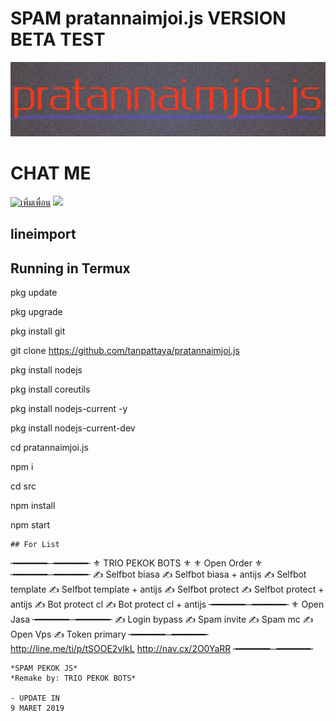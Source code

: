 # SPAM pratannaimjoi.js VERSION BETA TEST
[![TrioPekokBots](/IMG_20190912_020132.jpg)]( )

# CHAT ME
<a href="http://nav.cx/2O0YaRR"><img src=
"https://scdn.line-apps.com/n/line_add_friends/btn/th.png" alt="เพิ่มเพื่อน" height="36" border="0"></a>
<img src="https://qr-official.line.me/sid/M/559mlhga.png">
##   lineimport
<div class="line-it-button" data-lang="th" data-type="share-b" data-ver="3" 
data-url="https://api.line.me/v2/bot/message/reply" data-color="default" 
data-size="small" data-count="true" style="display: none;"></div>
 <script src="https://d.line-scdn.net/r/web/social-plugin/js/thirdparty/loader.min.js" 
async="async" defer="defer"></script>
<div class="line-it-button" data-lang="th" data-type="friend" data-lineid="@ 559mlhga" 
data-count="true" data-home="true" style="display: none;"></div>
 <script src="https://d.line-scdn.net/r/web/social-plugin/js/thirdparty/loader.min.js" 
async="async" defer="defer"></script>
<div class="line-it-button" data-lang="th" data-type="like" 
data-url="https://api.line.me/v2/bot/message/reply" 
data-share="true" style="display: none;"></div>
 <script src="https://d.line-scdn.net/r/web/social-plugin/js/thirdparty/loader.min.js" 
async="async" defer="defer"></script>

## Running in Termux

 pkg update

 pkg upgrade

 pkg install git

 git clone https://github.com/tanpattaya/pratannaimjoi.js

 pkg install nodejs

 pkg install coreutils

 pkg install nodejs-current -y

 pkg install nodejs-current-dev

 cd pratannaimjoi.js

 npm i

 cd src

 npm install

 npm start

```
## For List
```
╼━━━━━━─━━━━━━╾
⚜ TRIO PEKOK BOTS ⚜
⚜ Open Order ⚜
╼━━━━━━─━━━━━━╾
✍ Selfbot biasa
✍ Selfbot biasa + antijs
✍ Selfbot template
✍ Selfbot template + antijs
✍ Selfbot protect
✍ Selfbot protect + antijs
✍ Bot protect cl
✍ Bot protect cl + antijs
╼━━━━━━─━━━━━━╾
⚜ Open Jasa
╼━━━━━━─━━━━━━╾
✍ Login bypass
✍ Spam invite
✍ Spam mc
✍ Open Vps 
✍ Token primary 
╼━━━━━━─━━━━━━╾
http://line.me/ti/p/tSOOE2vIkL
http://nav.cx/2O0YaRR
╼━━━━━━─━━━━━━╾

```
*SPAM PEKOK JS*
*Remake by: TRIO PEKOK BOTS*

- UPDATE IN
9 MARET 2019
